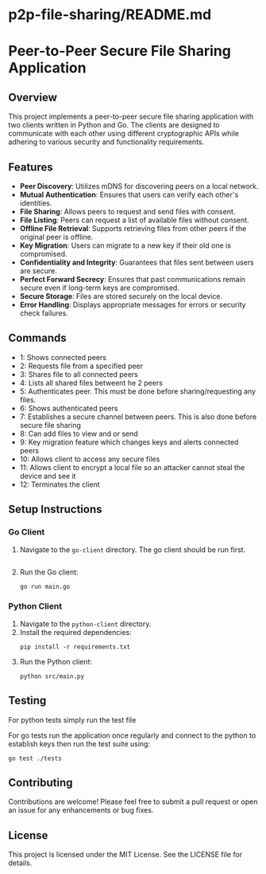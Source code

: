 # p2p-file-sharing/README.md

# Peer-to-Peer Secure File Sharing Application

## Overview

This project implements a peer-to-peer secure file sharing application with two clients written in Python and Go. The clients are designed to communicate with each other using different cryptographic APIs while adhering to various security and functionality requirements.

## Features

- **Peer Discovery**: Utilizes mDNS for discovering peers on a local network.
- **Mutual Authentication**: Ensures that users can verify each other's identities.
- **File Sharing**: Allows peers to request and send files with consent.
- **File Listing**: Peers can request a list of available files without consent.
- **Offline File Retrieval**: Supports retrieving files from other peers if the original peer is offline.
- **Key Migration**: Users can migrate to a new key if their old one is compromised.
- **Confidentiality and Integrity**: Guarantees that files sent between users are secure.
- **Perfect Forward Secrecy**: Ensures that past communications remain secure even if long-term keys are compromised.
- **Secure Storage**: Files are stored securely on the local device.
- **Error Handling**: Displays appropriate messages for errors or security check failures.


## Commands

- 1: Shows connected peers
- 2: Requests file from a specified peer
- 3: Shares file to all connected peers
- 4: Lists all shared files betweent he 2 peers
- 5: Authenticates peer. This must be done before sharing/requesting any files.
- 6: Shows authenticated peers
- 7: Establishes a secure channel between peers. This is also done before secure file sharing
- 8: Can add files to view and or send
- 9: Key migration feature which changes keys and alerts connected peers
- 10: Allows client to access any secure files
- 11: Allows client to encrypt a local file so an attacker cannot steal the device and see it
- 12: Terminates the client 



## Setup Instructions


### Go Client

1. Navigate to the `go-client` directory. The go client should be run first.

   ```
2. Run the Go client:
   ```
   go run main.go
   ```

### Python Client

1. Navigate to the `python-client` directory.
2. Install the required dependencies:
   ```
   pip install -r requirements.txt
   ```
3. Run the Python client:
   ```
   python src/main.py
   ```

## Testing

For python tests simply run the test file

For go tests run the application once regularly and connect to the python to establish keys then run the test suite using:
```
go test ./tests
```

## Contributing

Contributions are welcome! Please feel free to submit a pull request or open an issue for any enhancements or bug fixes.

## License

This project is licensed under the MIT License. See the LICENSE file for details.